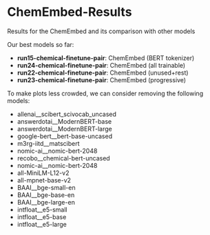 # ChemEmbed-Results
Results for the ChemEmbed and its comparison with other models

Our best models so far:
- **run15-chemical-finetune-pair**: ChemEmbed (BERT tokenizer)
- **run24-chemical-finetune-pair**: ChemEmbed (all trainable)
- **run22-chemical-finetune-pair**: ChemEmbed (unused+rest)
- **run23-chemical-finetune-pair**: ChemEmbed (progressive)


To make plots less crowded, we can consider removing the following models:
- allenai__scibert_scivocab_uncased
- answerdotai__ModernBERT-base
- answerdotai__ModernBERT-large
- google-bert__bert-base-uncased
- m3rg-iitd__matscibert
- nomic-ai__nomic-bert-2048
- recobo__chemical-bert-uncased
- nomic-ai__nomic-bert-2048
- all-MiniLM-L12-v2
- all-mpnet-base-v2
- BAAI__bge-small-en
- BAAI__bge-base-en
- BAAI__bge-large-en
- intfloat__e5-small
- intfloat__e5-base
- intfloat__e5-large

